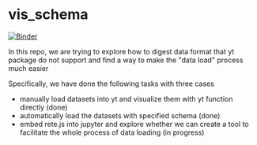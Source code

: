 # vis_schema

[![Binder](https://mybinder.org/badge_logo.svg)](https://mybinder.org/v2/gh/yilinxia/vis_schema/HEAD)

In this repo, we are trying to explore how to digest data format that yt package do not support and find a way to make the "data load" process much easier

Specifically, we have done the following tasks with three cases

* manually load datasets into yt and visualize them with yt function directly (done)
* automatically load the datasets with specified schema (done)
* embed rete.js into jupyter and explore whether we can create a tool to facilitate the whole process of data loading (in progress)
